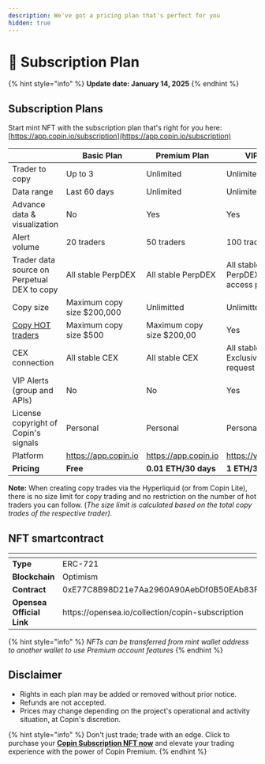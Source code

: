 ```yaml
---
description: We've got a pricing plan that's perfect for you
hidden: true
---
```


# 👑 Subscription Plan

{% hint style="info" %}
**Update date: January 14, 2025**
{% endhint %}

## Subscription Plans&#x20;

Start mint NFT with the subscription plan that's right for you here: [https://app.copin.io/subscription](https://app.copin.io/subscription)

<table><thead><tr><th width="214"></th><th>Basic Plan</th><th>Premium Plan</th><th>VIP Plan</th></tr></thead><tbody><tr><td>Trader to copy</td><td>Up to 3</td><td>Unlimited</td><td>Unlimited</td></tr><tr><td>Data range</td><td>Last 60 days</td><td>Unlimited</td><td>Unlimited</td></tr><tr><td>Advance data &#x26; visualization</td><td>No</td><td>Yes</td><td>Yes</td></tr><tr><td>Alert volume</td><td>20 traders</td><td>50 traders</td><td>100 traders</td></tr><tr><td>Trader data source on Perpetual DEX to copy</td><td>All stable PerpDEX</td><td>All stable PerpDEX</td><td>All stable PerpDEX &#x26; early access perpDEX</td></tr><tr><td>Copy size</td><td>Maximum copy size $200,000</td><td>Unlimitted</td><td>Unlimitted</td></tr><tr><td><a data-footnote-ref href="#user-content-fn-1">Copy HOT traders</a></td><td>Maximum copy size $500</td><td>Maximum copy size $200,00</td><td>Yes</td></tr><tr><td>CEX connection</td><td>All stable CEX</td><td>All stable CEX</td><td>All stable CEX &#x26; Exclusive CEX request</td></tr><tr><td>VIP Alerts (group and APIs)</td><td>No</td><td>No</td><td>Yes</td></tr><tr><td>License copyright of Copin's signals</td><td>Personal</td><td>Personal</td><td>Personal</td></tr><tr><td>Platform</td><td><a href="https://app.copin.io/">https://app.copin.io</a></td><td><a href="https://app.copin.io/">https://app.copin.io</a></td><td><a href="https://vip.copin.io">https://vip.copin.io</a></td></tr><tr><td><strong>Pricing</strong></td><td><strong>Free</strong></td><td><strong>0.01 ETH/30 days</strong></td><td><strong>1 ETH/30 days</strong></td></tr></tbody></table>

**Note:** When creating copy trades via the Hyperliquid (or from Copin Lite), there is no size limit for copy trading and no restriction on the number of hot traders you can follow. (_The size limit is calculated based on the total copy trades of the respective trader)._

## **NFT smartcontract**

<table data-header-hidden><thead><tr><th width="240"></th><th></th></tr></thead><tbody><tr><td><strong>Type</strong></td><td>ERC-721</td></tr><tr><td><strong>Blockchain</strong></td><td>Optimism</td></tr><tr><td><strong>Contract</strong></td><td>0xE77C8B98D21e7Aa2960A90AebDf0B50EAb83Ff55</td></tr><tr><td><strong>Opensea Official Link</strong></td><td>https://opensea.io/collection/copin-subscription</td></tr></tbody></table>

{% hint style="info" %}
_NFTs can be transferred from mint wallet address to another wallet to use Premium account features_
{% endhint %}

## Disclaimer

* Rights in each plan may be added or removed without prior notice.
* Refunds are not accepted.
* Prices may change depending on the project's operational and activity situation, at Copin's discretion.

{% hint style="info" %}
Don't just trade; trade with an edge. Click to purchase your [**Copin Subscription NFT now**](https://app.copin.io/subscription) and elevate your trading experience with the power of Copin Premium.
{% endhint %}

[^1]: Hot trader is trader has more than 10 copiers are following

